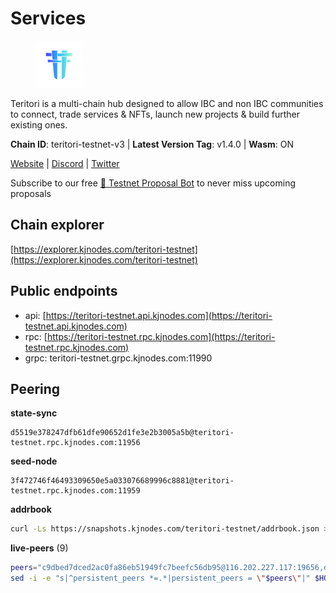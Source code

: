 # Services

<figure><img src="https://raw.githubusercontent.com/kj89/cosmos-images/main/logos/teritori.png" alt=""><figcaption></figcaption></figure>

Teritori is a multi-chain hub designed to allow IBC and non IBC communities  to connect, trade services & NFTs, launch new projects & build further existing ones.

**Chain ID**: teritori-testnet-v3 | **Latest Version Tag**: v1.4.0 | **Wasm**: ON

[Website](https://teritori.com) | [Discord](https://discord.gg/teritori) | [Twitter](https://twitter.com/TeritoriNetwork)



Subscribe to our free [🤖 Testnet Proposal Bot](https://t.me/kjnodes_testnet_proposal_bot) to never miss upcoming proposals


## Chain explorer
[https://explorer.kjnodes.com/teritori-testnet](https://explorer.kjnodes.com/teritori-testnet)

## Public endpoints

* api: [https://teritori-testnet.api.kjnodes.com](https://teritori-testnet.api.kjnodes.com)
* rpc: [https://teritori-testnet.rpc.kjnodes.com](https://teritori-testnet.rpc.kjnodes.com)
* grpc: teritori-testnet.grpc.kjnodes.com:11990

## Peering

**state-sync**

```text
d5519e378247dfb61dfe90652d1fe3e2b3005a5b@teritori-testnet.rpc.kjnodes.com:11956
```

**seed-node**

```text
3f472746f46493309650e5a033076689996c8881@teritori-testnet.rpc.kjnodes.com:11959
```

**addrbook**
```bash
curl -Ls https://snapshots.kjnodes.com/teritori-testnet/addrbook.json > $HOME/.teritorid/config/addrbook.json
```

**live-peers** (9)
```bash
peers="c9dbed7dced2ac0fa86eb51949fc7beefc56db95@116.202.227.117:19656,d5519e378247dfb61dfe90652d1fe3e2b3005a5b@65.109.68.190:11956,ec0c58dbfe67a12ea16951134e29a6566ac05add@185.217.125.98:26656,31413c99357d0cfc48a46767ade171db2ea0205e@135.181.138.160:46656,4ebfdac0d496be2407c02202e5ad6f226a11b37a@65.21.134.202:26736,303666c503cd27161529692de701f5b2d3a2f043@65.109.23.114:15956,b33ebb4672f929dddde1365c9678a39abfd881fb@54.202.144.51:26656,15dd94f68c450da2c3b7c60b6364e3dce6f0cbf2@185.193.66.68:26641,5ae1012f9b0f4672d8152de903d115dd2f1a3ee3@65.21.170.3:27656"
sed -i -e "s|^persistent_peers *=.*|persistent_peers = \"$peers\"|" $HOME/.teritorid/config/config.toml
```
